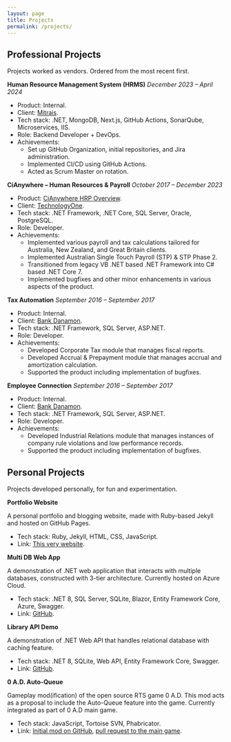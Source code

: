 ```yaml
---
layout: page
title: Projects
permalink: /projects/
---
```


## Professional Projects

Projects worked as vendors. Ordered from the most recent first.

**Human Resource Management System (HRMS)**
_December 2023 – April 2024_

- Product: Internal.
- Client: [Mitrais](https://www.mitrais.com/).
- Tech stack: .NET, MongoDB, Next.js, GitHub Actions, SonarQube, Microservices, IIS.
- Role: Backend Developer + DevOps.
- Achievements:
  - Set up GitHub Organization, initial repositories, and Jira administration.
  - Implemented CI/CD using GitHub Actions.
  - Acted as Scrum Master on rotation.

**CiAnywhere – Human Resources & Payroll**
_October 2017 – December 2023_

- Product: [CiAnywhere HRP Overview](https://www.technologyonecorp.com/products/human-resources-and-payroll).
- Client: [TechnologyOne](https://www.technologyonecorp.com/).
- Tech stack: .NET Framework, .NET Core, SQL Server, Oracle, PostgreSQL.
- Role: Developer.
- Achievements:
  - Implemented various payroll and tax calculations tailored for Australia, New Zealand, and Great Britain clients.
  - Implemented Australian Single Touch Payroll (STP) & STP Phase 2.
  - Transitioned from legacy VB .NET based .NET Framework into C# based .NET Core 7.
  - Implemented bugfixes and other minor enhancements in various aspects of the product.

**Tax Automation**
_September 2016 – September 2017_

- Product: Internal.
- Client: [Bank Danamon](https://www.danamon.co.id).
- Tech stack: .NET Framework, SQL Server, ASP.NET.
- Role: Developer.
- Achievements:
  - Developed Corporate Tax module that manages fiscal reports.
  - Developed Accrual & Prepayment module that manages accrual and amortization calculation.
  - Supported the product including implementation of bugfixes.

**Employee Connection**
_September 2016 – September 2017_

- Product: Internal.
- Client: [Bank Danamon](https://www.danamon.co.id).
- Tech stack: .NET Framework, SQL Server, ASP.NET.
- Role: Developer.
- Achievements:
  - Developed Industrial Relations module that manages instances of company rule violations and low performance records.
  - Supported the product including implementation of bugfixes.

## Personal Projects

Projects developed personally, for fun and experimentation.

**Portfolio Website**

A personal portfolio and blogging website, made with Ruby-based Jekyll and hosted on GitHub Pages.

- Tech stack: Ruby, Jekyll, HTML, CSS, JavaScript.
- Link: [This very website](azayrahmad.github.io).

**Multi DB Web App**

A demonstration of .NET web application that interacts with multiple databases, constructed with 3-tier architecture. Currently hosted on Azure Cloud.

- Tech stack: .NET 8, SQL Server, SQLite, Blazor, Entity Framework Core, Azure, Swagger.
- Link: [GitHub](https://github.com/azayrahmad/3TierAppWithMultiDatabases).

**Library API Demo**

A demonstration of .NET Web API that handles relational database with caching feature.

- Tech stack: .NET 8, SQLite, Web API, Entity Framework Core, Swagger.
- Link: [GitHub](https://github.com/azayrahmad/DOT-API-Demo).

**0 A.D. Auto-Queue**

Gameplay mod(ification) of the open source RTS game 0 A.D. This mod acts as a proposal to include the Auto-Queue feature into the game. Currently integrated as part of 0 A.D main game.

- Tech stack: JavaScript, Tortoise SVN, Phabricator.
- Link: [Initial mod on GitHub](https://github.com/azayrahmad/0AD-Auto-Queue), [pull request to the main game](https://code.wildfiregames.com/D3865).
